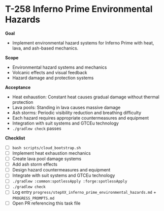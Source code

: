 # T-258 Inferno Prime Environmental Hazards

**Goal**

- Implement environmental hazard systems for Inferno Prime with heat, lava, and ash-based mechanics.

**Scope**

- Environmental hazard systems and mechanics
- Volcanic effects and visual feedback
- Hazard damage and protection systems

**Acceptance**

- Heat exhaustion: Constant heat causes gradual damage without thermal protection
- Lava pools: Standing in lava causes massive damage
- Ash storms: Periodic visibility reduction and breathing difficulty
- Each hazard requires appropriate countermeasures and equipment
- Integration with suit systems and GTCEu technology
- `./gradlew check` passes

**Checklist**

- [ ] `bash scripts/cloud_bootstrap.sh`
- [ ] Implement heat exhaustion mechanics
- [ ] Create lava pool damage systems
- [ ] Add ash storm effects
- [ ] Design hazard countermeasures and equipment
- [ ] Integrate with suit systems and GTCEu technology
- [ ] `./gradlew :common:spotlessApply :forge:spotlessApply`
- [ ] `./gradlew check`
- [ ] Log entry `progress/stepXX_inferno_prime_environmental_hazards.md` + `PROGRESS_PROMPTS.md`
- [ ] Open PR referencing this task file
